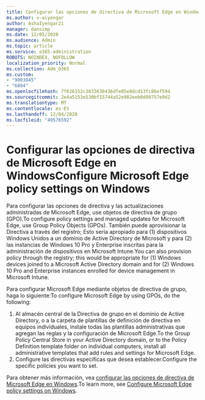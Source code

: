 ```yaml
---
title: Configurar las opciones de directiva de Microsoft Edge en Windows
ms.author: v-aiyengar
author: AshaIyengar21
manager: dansimp
ms.date: 12/05/2020
ms.audience: Admin
ms.topic: article
ms.service: o365-administration
ROBOTS: NOINDEX, NOFOLLOW
localization_priority: Normal
ms.collection: Adm_O365
ms.custom:
- "9003845"
- "6894"
ms.openlocfilehash: 7f626152c3833638436dfe05e8dcd13fc86ef594
ms.sourcegitcommit: 2e4a5153e530bf15744a52e982eeb0d99757e9d2
ms.translationtype: MT
ms.contentlocale: es-ES
ms.lasthandoff: 12/04/2020
ms.locfileid: "49576592"
---
```

# <a name="configure-microsoft-edge-policy-settings-on-windows"></a><span data-ttu-id="f13ec-102">Configurar las opciones de directiva de Microsoft Edge en Windows</span><span class="sxs-lookup"><span data-stu-id="f13ec-102">Configure Microsoft Edge policy settings on Windows</span></span>

<span data-ttu-id="f13ec-103">Para configurar las opciones de directiva y las actualizaciones administradas de Microsoft Edge, use objetos de directiva de grupo (GPO).</span><span class="sxs-lookup"><span data-stu-id="f13ec-103">To configure policy settings and managed updates for Microsoft Edge, use Group Policy Objects (GPOs).</span></span> <span data-ttu-id="f13ec-104">También puede aprovisionar la Directiva a través del registro; Esto sería apropiado para (1) dispositivos Windows Unidos a un dominio de Active Directory de Microsoft y para (2) las instancias de Windows 10 Pro y Enterprise inscritas para la administración de dispositivos en Microsoft Intune.</span><span class="sxs-lookup"><span data-stu-id="f13ec-104">You can also provision policy through the registry; this would be appropriate for (1) Windows devices joined to a Microsoft Active Directory domain and for (2) Windows 10 Pro and Enterprise instances enrolled for device management in Microsoft Intune.</span></span>

<span data-ttu-id="f13ec-105">Para configurar Microsoft Edge mediante objetos de directiva de grupo, haga lo siguiente:</span><span class="sxs-lookup"><span data-stu-id="f13ec-105">To configure Microsoft Edge by using GPOs, do the following:</span></span>

1. <span data-ttu-id="f13ec-106">Al almacén central de la Directiva de grupo en el dominio de Active Directory, o a la carpeta de plantillas de definición de directiva en equipos individuales, instale todas las plantillas administrativas que agregan las reglas y la configuración de Microsoft Edge.</span><span class="sxs-lookup"><span data-stu-id="f13ec-106">To the Group Policy Central Store in your Active Directory domain, or to the Policy Definition template folder on individual computers, install all administrative templates that add rules and settings for Microsoft Edge.</span></span>
2. <span data-ttu-id="f13ec-107">Configure las directivas específicas que desea establecer.</span><span class="sxs-lookup"><span data-stu-id="f13ec-107">Configure the specific policies you want to set.</span></span>

<span data-ttu-id="f13ec-108">Para obtener más información, vea [configurar las opciones de directiva de Microsoft Edge en Windows](https://go.microsoft.com/fwlink/?linkid=2135024).</span><span class="sxs-lookup"><span data-stu-id="f13ec-108">To learn more, see [Configure Microsoft Edge policy settings on Windows](https://go.microsoft.com/fwlink/?linkid=2135024).</span></span>
